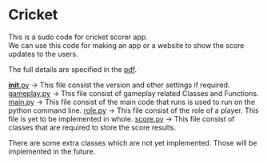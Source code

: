 # Cricket

This is a sudo code for cricket scorer app.<br>
We can use this code for making an app or a website to show the score updates to the users.


The full details are specified in the [pdf](https://github.com/alvynabranches/Cricket/blob/master/ClimateConnect_Assignment%20for%20Full%20Stack%20Developer.pdf).


[__init__.py]() -> This file consist the version and other settings if required.
[gameplay.py]() -> This file consist of gameplay related Classes and Functions.
[main.py]() -> This file consist of the main code that runs is used to run on the python command line.
[role.py]() -> This file consist of the role of a player. This file is yet to be implemented in whole.
[score.py]() -> This file consist of classes that are required to store the score results.

There are some extra classes which are not yet implemented. Those will be implemented in the future.